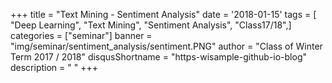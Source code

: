 +++
title = "Text Mining - Sentiment Analysis"
date = '2018-01-15'
tags = [ "Deep Learning", "Text Mining", "Sentiment Analysis", "Class17/18",]
categories = ["seminar"]
banner = "img/seminar/sentiment_analysis/sentiment.PNG"
author = "Class of Winter Term 2017 / 2018"
disqusShortname = "https-wisample-github-io-blog"
description = " "
+++
